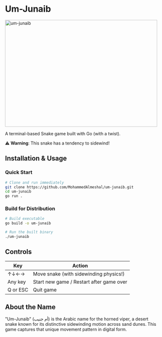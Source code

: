 # Um-Junaib

<img width="500" height="350" alt="um-junaib" src="https://github.com/user-attachments/assets/41fa02c5-d5e8-448e-9107-e3f5119dcd30" />


A terminal-based Snake game built with Go (with a twist).

⚠️ **Warning**: This snake has a tendency to sidewind!


## Installation & Usage

### Quick Start
```bash
# Clone and run immediately
git clone https://github.com/MohammedAlmeshal/um-junaib.git
cd um-junaib
go run .
```

### Build for Distribution
```bash
# Build executable
go build -o um-junaib

# Run the built binary
./um-junaib
```

## Controls

| Key | Action |
|-----|--------|
| ↑↓←→ | Move snake (with sidewinding physics!) |
| Any key | Start new game / Restart after game over |
| Q or ESC | Quit game |


## About the Name

"Um-Junaib" (أم جنيب) is the Arabic name for the horned viper, a desert snake known for its distinctive sidewinding motion across sand dunes. This game captures that unique movement pattern in digital form.
